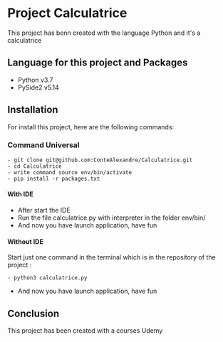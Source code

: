 # Project Calculatrice
This project has benn created with the language Python and it's a calculatrice

## Language for this project and Packages
* Python v3.7
* PySide2 v5.14

## Installation
For install this project, here are the following commands:
### Command Universal
``` 
- git clone git@github.com:ConteAlexandre/Calculatrice.git
- cd Calculatrice
- write command source env/bin/activate
- pip install -r packages.txt 
```
#### With IDE
* After start the IDE
* Run the file calculatrice.py with interpreter in the folder env/bin/
* And now you have launch application, have fun

#### Without IDE
Start just one command in the terminal which is in the repository of the project :
```
- python3 calculatrice.py
```
* And now you have launch application, have fun

## Conclusion
This project has been created with a courses Udemy
